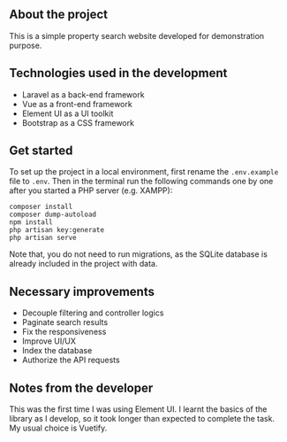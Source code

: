 ## About the project
This is a simple property search website developed for demonstration purpose.

## Technologies used in the development
- Laravel as a back-end framework
- Vue as a front-end framework
- Element UI as a UI toolkit
- Bootstrap as a CSS framework

## Get started
To set up the project in a local environment, first rename the `.env.example` file to `.env`. Then in the terminal run the following commands one by one after you started a PHP server (e.g. XAMPP):

    composer install
    composer dump-autoload
    npm install
    php artisan key:generate
    php artisan serve

Note that, you do not need to run migrations, as the SQLite database is already included in the project with data.

## Necessary improvements
- Decouple filtering and controller logics
- Paginate search results
- Fix the responsiveness
- Improve UI/UX
- Index the database
- Authorize the API requests

## Notes from the developer
This was the first time I was using Element UI. I learnt the basics of the library as I develop, so it took longer than expected to complete the task.
My usual choice is Vuetify.
